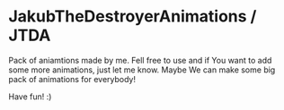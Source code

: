 # JakubTheDestroyerAnimations / JTDA
Pack of aniamtions made by me. Fell free to use and if You want to add some more animations, just let me know. Maybe We can make some big pack of animations for everybody!

Have fun! :)
